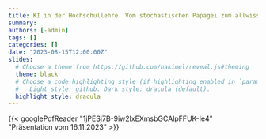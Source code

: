```yaml
---
title: KI in der Hochschullehre. Vom stochastischen Papagei zum allwissenden Lernbegleiter?
summary:
authors: [-admin]
tags: []
categories: []
date: "2023-08-15T12:00:00Z"
slides:
  # Choose a theme from https://github.com/hakimel/reveal.js#theming
  theme: black
  # Choose a code highlighting style (if highlighting enabled in `params.toml`)
  #   Light style: github. Dark style: dracula (default).
  highlight_style: dracula
---
```




{{< googlePdfReader "1jPESj7B-9iw2lxEXmsbGCAlpFFUK-Ie4" "Präsentation vom 16.11.2023" >}}

